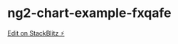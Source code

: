 # ng2-chart-example-fxqafe

[Edit on StackBlitz ⚡️](https://stackblitz.com/edit/ng2-chart-example-fxqafe)